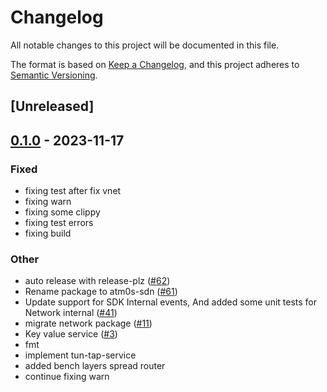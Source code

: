 # Changelog
All notable changes to this project will be documented in this file.

The format is based on [Keep a Changelog](https://keepachangelog.com/en/1.0.0/),
and this project adheres to [Semantic Versioning](https://semver.org/spec/v2.0.0.html).

## [Unreleased]

## [0.1.0](https://github.com/8xFF/atm0s-sdn/releases/tag/atm0s-sdn-dht-discovery-v0.1.0) - 2023-11-17

### Fixed
- fixing test after fix vnet
- fixing warn
- fixing some clippy
- fixing test errors
- fixing build

### Other
- auto release with release-plz ([#62](https://github.com/8xFF/atm0s-sdn/pull/62))
- Rename package to atm0s-sdn ([#61](https://github.com/8xFF/atm0s-sdn/pull/61))
- Update support for SDK Internal events, And added some unit tests for Network internal ([#41](https://github.com/8xFF/atm0s-sdn/pull/41))
- migrate network package ([#11](https://github.com/8xFF/atm0s-sdn/pull/11))
- Key value service ([#3](https://github.com/8xFF/atm0s-sdn/pull/3))
- fmt
- implement tun-tap-service
- added bench layers spread router
- continue fixing warn
